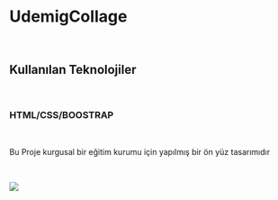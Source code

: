 <h1>UdemigCollage</h1> <br>
<h2>Kullanılan Teknolojiler</h2> <br>
<h3>HTML/CSS/BOOSTRAP</h3> <br>
<p>Bu Proje kurgusal bir eğitim kurumu için yapılmış bir ön yüz tasarımıdır</p> <br>

![](UdemigCollage.gif)
